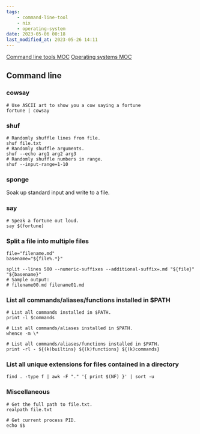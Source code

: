 ```yaml
---
tags:
    - command-line-tool
    - nix
    - operating-system
date: 2023-05-06 00:18
last_modified_at: 2023-05-26 14:11
---
```


[Command line tools MOC](Command%20line%20tools%20MOC.md)
[Operating systems MOC](Operating%20systems%20MOC.md)

## Command line

### cowsay

```shell
# Use ASCII art to show you a cow saying a fortune
fortune | cowsay
```

### shuf

```shell
# Randomly shuffle lines from file.
shuf file.txt
# Randomly shuffle arguments.
shuf --echo arg1 arg2 arg3
# Randomly shuffle numbers in range.
shuf --input-range=1-10
```

### sponge

Soak up standard input and write to a file.

### say

```shell
# Speak a fortune out loud.
say $(fortune)
```

### Split a file into multiple files

```shell
file="filename.md"
basename="${file%.*}"

split --lines 500 --numeric-suffixes --additional-suffix=.md "${file}" "${basename}"
# Sample output:
# filename00.md filename01.md
```

### List all commands/aliases/functions installed in $PATH

```shell
# List all commands installed in $PATH.
print -l $commands

# List all commands/aliases installed in $PATH.
whence -m \*

# List all commands/aliases/functions installed in $PATH.
print -rl - ${(k)builtins} ${(k)functions} ${(k)commands}
```

### List all unique extensions for files contained in a directory

```shell
find . -type f | awk -F "." '{ print $(NF) }' | sort -u
```

### Miscellaneous

```shell
# Get the full path to file.txt.
realpath file.txt

# Get current process PID.
echo $$
```
